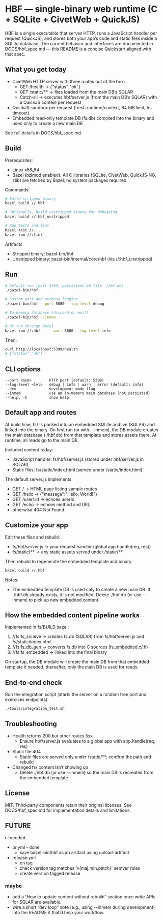# HBF — single-binary web runtime (C + SQLite + CivetWeb + QuickJS)

HBF is a single executable that serves HTTP, runs a JavaScript handler per request (QuickJS), and stores both your app’s code and static files inside a SQLite database. The current behavior and interfaces are documented in DOCS/hbf_spec.md — this README is a concise Quickstart aligned with that spec.

## What you get today

- CivetWeb HTTP server with three routes out of the box:
  - GET /health → {"status":"ok"}
  - GET /static/** → files loaded from the main DB’s SQLAR
  - Catch‑all → executes hbf/server.js (from the main DB’s SQLAR) with a QuickJS context per request
- QuickJS sandbox per request (fresh runtime/context, 64 MB limit, 5s timeout)
- Embedded read‑only template DB (fs.db) compiled into the binary and used only to create a new main DB

See full details in DOCS/hbf_spec.md.

## Build

Prerequisites:
- Linux x86_64
- Bazel (bzlmod enabled). All C libraries (SQLite, CivetWeb, QuickJS‑NG, zlib) are fetched by Bazel; no system packages required.

Commands:

```bash
# Build stripped binary
bazel build //:hbf

# Optionally, build unstripped binary for debugging
bazel build //:hbf_unstripped

# Run tests and lint
bazel test //...
bazel run //:lint
```

Artifacts:
- Stripped binary: bazel-bin/hbf
- Unstripped binary: bazel-bin/internal/core/hbf (via //:hbf_unstripped)

## Run

```bash
# Default run (port 5309, persistent DB file ./hbf.db)
./bazel-bin/hbf

# Custom port and verbose logging
./bazel-bin/hbf --port 8080 --log-level debug

# In‑memory database (discard on exit)
./bazel-bin/hbf --inmem

# Or run through Bazel
bazel run //:hbf -- --port 8080 --log-level info
```

Then:

```bash
curl http://localhost:5309/health
# {"status":"ok"}
```

## CLI options

```text
--port <num>        HTTP port (default: 5309)
--log-level <lvl>   debug | info | warn | error (default: info)
--dev               development mode flag
--inmem             use an in‑memory main database (not persisted)
--help, -h          show help
```

## Default app and routes

At build time, fs/ is packed into an embedded SQLite archive (SQLAR) and linked into the binary. On first run (or with --inmem), the DB module creates the main database (./hbf.db) from that template and stores assets there. At runtime, all reads go to the main DB.

Included content today:
- JavaScript handler: fs/hbf/server.js (stored under hbf/server.js in SQLAR)
- Static files: fs/static/index.html (served under /static/index.html)

The default server.js implements:
- GET / → HTML page listing sample routes
- GET /hello → {"message":"Hello, World!"}
- GET /user/:id → echoes userId
- GET /echo → echoes method and URL
- otherwise 404 Not Found

## Customize your app

Edit these files and rebuild:
- fs/hbf/server.js → your request handler (global app.handle(req, res))
- fs/static/** → any static assets served under /static/**

Then rebuild to regenerate the embedded template and binary:

```bash
bazel build //:hbf
```

Notes:
- The embedded template DB is used only to create a new main DB. If ./hbf.db already exists, it is not modified. Delete ./hbf.db (or use --inmem) to pick up new embedded content.

## How the embedded content pipeline works

Implemented in fs/BUILD.bazel:
1) //fs:fs_archive → creates fs.db (SQLAR) from fs/hbf/server.js and fs/static/index.html
2) //fs:fs_db_gen → converts fs.db into C sources (fs_embedded.c/.h)
3) //fs:fs_embedded → linked into the final binary

On startup, the DB module will create the main DB from that embedded template if needed; thereafter, only the main DB is used for reads.

## End‑to‑end check

Run the integration script (starts the server on a random free port and exercises endpoints):

```bash
./tools/integration_test.sh
```

## Troubleshooting

- Health returns 200 but other routes 5xx
  - Ensure hbf/server.js evaluates to a global app with app.handle(req, res)
- Static file 404
  - Static files are served only under /static/**; confirm the path and rebuild
- Changed fs/ content isn’t showing up
  - Delete ./hbf.db (or use --inmem) so the main DB is recreated from the embedded template

## License

MIT. Third‑party components retain their original licenses. See DOCS/hbf_spec.md for implementation details and limitations.

## FUTURE

ci needed
- pr.yml - done
    - save bazel-bin/hbf as an artifact using upload-artifact
- release.yml
    - on tag
    - check version tag matches 'v{maj.min.patch}' semver rules 
    - create version tagged release



### maybe

- add a “How to update content without rebuild” section once write APIs for SQLAR are available.
- wire a short “dev loop” note (e.g., using --inmem during development) into the README if that’d help your workflow.